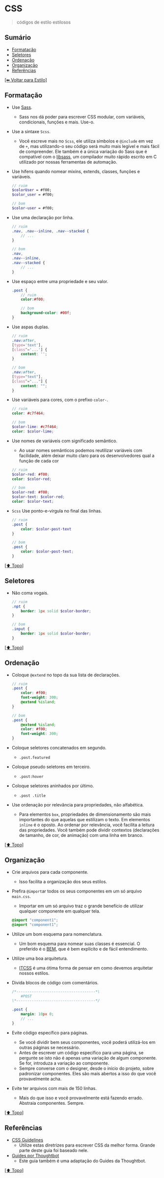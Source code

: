 # CSS
> códigos de estilo estilosos

## Sumário
- [Formatação](#formata%C3%A7%C3%A3o)
- [Seletores](#seletores)
- [Ordenação](#ordena%C3%A7%C3%A3o)
- [Organização](#organiza%C3%A7%C3%A3o)
- [Referências](#refer%C3%AAncias)

[[⬅︎ Voltar para Estilo]](https://github.com/mktvirtual/guides/tree/master/estilo)

## Formatação
- Use [Sass](http://sass-lang.com/).
    - Sass nos dá poder para escrever CSS modular, com variáveis, condicionais, funções e mais. Use-o.

- Use a sintaxe `Scss`.
    - Você escreve mais no `Scss`, ele utiliza símbolos e `@include` em vez de `+`, mas utilizando-o seu código será muito mais legível e mais fácil de compreender. Ele também é a única variação do Sass que é compatível com o [libsass](https://github.com/hcatlin/libsass), um compilador muito rápido escrito em C utilizado por nossas ferramentas de automação.

- Use hifens quando nomear mixins, extends, classes, funções e variáveis.
    ```scss
    // ruim
    $colorUser = #f00;
    $color_user = #f00;

    // bom
    $color-user = #f00;
    ```

- Use uma declaração por linha.
    ```scss
    // ruim
    .nav, .nav--inline, .nav--stacked {
        // ...
    }

    // bom
    .nav,
    .nav--inline,
    .nav--stacked {
        // ...
    }
    ```

- Use espaço entre uma propriedade e seu valor.
    ```scss
    .post {
        // ruim
        color:#f00;

        // bom
        background-color: #00f;
    }
    ```

- Use aspas duplas.
    ```scss
    // ruim
    .nav:after,
    [type='text'],
    [class^='...'] {
        content: '';
    }

    // bom
    .nav:after,
    [type="text"],
    [class^="..."] {
        content: "";
    }
    ```

- Use variáveis para cores, com o prefixo `color-`.
    ```scss
    // ruim
    color: #c7f464;

    // bom
    $color-lime: #c7f464;
    color: $color-lime;
    ```

- Use nomes de variáveis com significado semântico.
    - Ao usar nomes semânticos podemos reutilizar variáveis com facilidade, além deixar muito claro para os desenvolvedores qual a função de cada cor

    ```scss
    // ruim
    $color-red: #f00;
    color: $color-red;

    // bom
    $color-red: #f00;
    $color-text: $color-red;
    color: $color-text;
    ```

- `Scss` Use ponto-e-virgula no final das linhas.
    ```scss
    // ruim
    .post {
        color: $color-post-text
    }

    // bom
    .post {
        color: $color-post-text;
    }
    ```

[[⬆︎ Topo]](#sum%C3%A1rio)

## Seletores

- Não coma vogais.
    ```scss
    // ruim
    .npt {
        border: 1px solid $color-border;
    }

    // bom
    .input {
        border: 1px solid $color-border;
    }
    ```

[[⬆︎ Topo]](#sum%C3%A1rio)

## Ordenação
- Coloque `@extend` no topo da sua lista de declarações.
    ```scss
    // ruim
    .post {
        color: #f00;
        font-weight: 300;
        @extend %island;
    }

    // bom
    .post {
        @extend %island;
        color: #f00;
        font-weight: 300;
    }
    ```

- Coloque seletores concatenados em segundo.
    - `.post.featured`

- Coloque pseudo seletores em terceiro.
    - `.post:hover`

- Coloque seletores aninhados por último.
    - `.post .title`

- Use ordenação por relevância para propriedades, não alfabética.
    - Para elementos `box`, propriedades de dimensionamento são mais importantes do que aquelas que estilizam o texto. Em elementos `inline` é o oposto. Ao ordenar por relevância, você facilita a leitura das propriedades. Você também pode dividir contextos (declarações de tamanho, de cor, de animação) com uma linha em branco.

[[⬆︎ Topo]](#sum%C3%A1rio)

## Organização

- Crie arquivos para cada componente.
    - Isso facilita a organização dos seus estilos.

- Prefira `@import`ar todos os seus componentes em um só arquivo `main.css`.
    - Importar em um só arquivo traz o grande benefício de utilizar qualquer componente em qualquer tela.

    ```scss
    @import "component1";
    @import "component1";
    ```

- Utilize um bom esquema para nomenclatura.
    - Um bom esquema para nomear suas classes é essencial. O preferido é o [BEM](https://github.com/csswizardry/CSS-Guidelines#naming-conventions), que é bem explícito e de fácil entendimento.

- Utilize uma boa arquitetura.
    - [ITCSS](http://www.hugobessa.com.br/posts/ITCSS-uma-maneira-de-pensar-arquiteturas-css/) é uma ótima forma de pensar em como devemos arquitetar nossos estilos.

- Divida blocos de código com comentários.
    ```scss
    /*------------------------------------*\
        #POST
    \*------------------------------------*/

    .post {
        margin: 10px 0;
        // ...
    }
    ```

- Evite código específico para páginas.
    - Se você dividir bem seus componentes, você poderá utilizá-los em outras páginas se necessário.
    - Antes de escrever um código específico para uma página, se pergunte se isto não é apenas uma variação de algum componente. Se for, introduza a variação ao componente.
    - Sempre converse com o designer, desde o início do projeto, sobre padronizar componentes. Eles são mais abertos a isso do que você provavelmente acha.

- Evite ter arquivos com mais de 150 linhas.
    - Mais do que isso e você provavelmente está fazendo errado. Abstraia componentes. Sempre.

[[⬆︎ Topo]](#sum%C3%A1rio)

## Referências
- [CSS Guidelines](https://github.com/csswizardry/CSS-Guidelines)
    - Utilize estas diretrizes para escrever CSS da melhor forma. Grande parte deste guia foi baseado nele.
- [Guides por Thoughtbot](https://github.com/thoughtbot/guides/tree/master/style)
    - Este guia também é uma adaptação do Guides da Thoughtbot.

[[⬆︎ Topo]](#sum%C3%A1rio)
